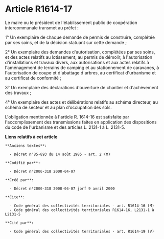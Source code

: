 # Article R1614-17

Le maire ou le président de l'établissement public de coopération intercommunale transmet au préfet :

1° Un exemplaire de chaque demande de permis de construire, complétée par ses soins, et de la décision statuant sur cette
demande ;

2° Un exemplaire des demandes d'autorisation, complétées par ses soins, et des actes relatifs au lotissement, au permis de
démolir, à l'autorisation d'installations et travaux divers, aux autorisations et aux actes relatifs à l'aménagement de
terrains de camping et au stationnement de caravanes, à l'autorisation de coupe et d'abattage d'arbres, au certificat
d'urbanisme et au certificat de conformité ;

3° Un exemplaire des déclarations d'ouverture de chantier et d'achèvement des travaux ;

4° Un exemplaire des actes et délibérations relatifs au schéma directeur, au schéma de secteur et au plan d'occupation des
sols.

L'obligation mentionnée à l'article R. 1614-16 est satisfaite par l'accomplissement des transmissions faites en application
des dispositions du code de l'urbanisme et des articles L. 2131-1 à L. 2131-5.

**Liens relatifs à cet article**

	**Anciens textes**:

	  - Décret n°85-893 du 14 août 1985 - art. 2 (M)

	**Codifié par**:

	  - Décret n°2000-318 2000-04-07

	**Créé par**:

	  - Décret n°2000-318 2000-04-07 jorf 9 avril 2000

	**Cite**:

	  - Code général des collectivités territoriales - art. R1614-16 (M)
	  - Code général des collectivités territoriales R1614-16, L2131-1 à L2131-5

	**Cité par**:

	  - Code général des collectivités territoriales - art. R1614-19 (V)
